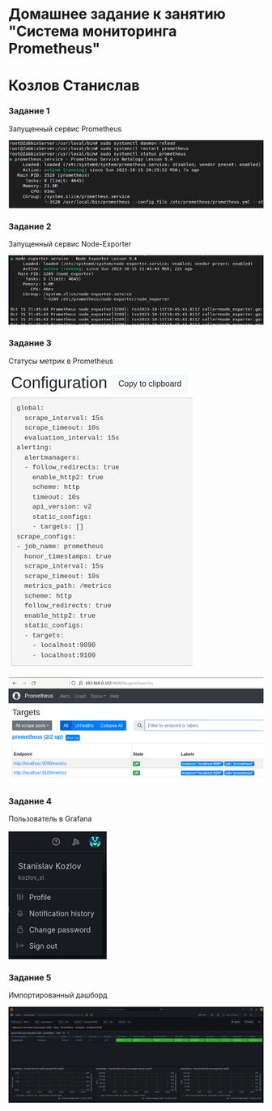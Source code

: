 # Домашнее задание к занятию "Система мониторинга Prometheus"

# Козлов Станислав

### Задание 1

Запущенный сервис Prometheus

![](https://github.com/stkv1/prometheus-01/blob/main/img/003.png)


### Задание 2

Запущенный сервис Node-Exporter

![](https://github.com/stkv1/prometheus-01/blob/main/img/005.png)

### Задание 3

Статусы метрик в Prometheus

![](https://github.com/stkv1/prometheus-01/blob/main/img/013.png)

![](https://github.com/stkv1/prometheus-01/blob/main/img/014.png)

### Задание 4

Пользователь в Grafana

![](https://github.com/stkv1/prometheus-01/blob/main/img/015.png)

### Задание 5

Импортированный дашборд

![](https://github.com/stkv1/prometheus-01/blob/main/img/016.png)


